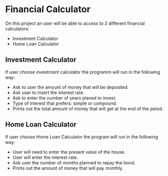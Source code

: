# Financial Calculator
On this project an user will be able to access to 2 different financial calculators: 
* Investment Calculator
* Home Loan Calculator

## Investment Calculator
If user choose investment calculator the programm will run in the following way:
* Ask to user the amount of money that will be deposited.
* Ask user to insert the interest rate.
* Ask to enter the number of years planed to invest.
* Type of interest that prefers: simple or compound.
* Prints out the total amount of money that will get at the end of the peiod.

## Home Loan Calculator
If user choose Home Loan Calculator the program will run in the following way:
* User will need to enter the present value of the house.
* User will enter the interest rate.
* Ask user the number of months planned to repay the bond.
* Prints out the amount of money that will pay monthly.

